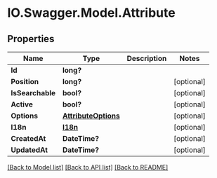 # IO.Swagger.Model.Attribute
## Properties

Name | Type | Description | Notes
------------ | ------------- | ------------- | -------------
**Id** | **long?** |  | 
**Position** | **long?** |  | [optional] 
**IsSearchable** | **bool?** |  | [optional] 
**Active** | **bool?** |  | [optional] 
**Options** | [**AttributeOptions**](AttributeOptions.md) |  | [optional] 
**I18n** | [**I18n**](I18n.md) |  | [optional] 
**CreatedAt** | **DateTime?** |  | [optional] 
**UpdatedAt** | **DateTime?** |  | [optional] 

[[Back to Model list]](../README.md#documentation-for-models) [[Back to API list]](../README.md#documentation-for-api-endpoints) [[Back to README]](../README.md)

